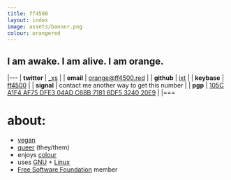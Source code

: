 ```yaml
---
title: ff4500
layout: index
image: assets/banner.png
colour: orangered
---
```


## I am awake. I am alive. I am orange.

|---
| __twitter__  |  [_xs]                                               |
| __email__    |  orange@ff4500.red                                   |
| __github__   |  [ixt]						      |
| __keybase__  |  [ff4500]                                            |
| __signal__   |  contact me another way to get this number           |
| __pgp__      |  [105C A1F4 AF75 DFE3 04AD C68B 7181 6DF5 3240 20E9] |
|===

# about:

+   [vegan]
+   [queer] (they/them)
+   enjoys [colour]
+   uses [GNU] + [Linux]
+   [Free Software Foundation] member

[_xs]: https://twitter.com/_xs
[105C A1F4 AF75 DFE3 04AD C68B 7181 6DF5 3240 20E9]: https://keybase.io/ff4500/key.asc
[ff4500]: https://keybase.io/ff4500
[ixt]: https://github.com/ixt
[practicable]: http://en.wiktionary.org/wiki/practicable
[GNU]: http://en.wikipedia.org/wiki/GNU
[Linux]: http://en.wikipedia.org/wiki/Linux
[vegan]: http://en.wikipedia.org/wiki/Veganism
[queer]: https://en.wikipedia.org/wiki/Genderqueer
[Free Software Foundation]: http://en.wikipedia.org/wiki/Free_Software_Foundation
[colour]: http://en.wikipedia.org/wiki/Color
